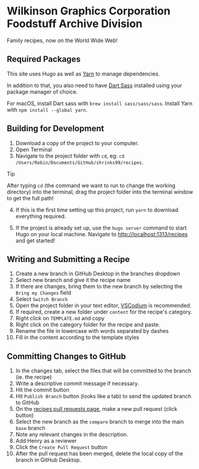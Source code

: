 # Wilkinson Graphics Corporation Foodstuff Archive Division

Family recipes, now on the World Wide Web!

## Required Packages

This site uses Hugo as well as [Yarn](https://classic.yarnpkg.com/lang/en/docs/install/#mac-stable) to manage dependencies.

In addition to that, you also need to have [Dart Sass](https://gohugo.io/hugo-pipes/transpile-sass-to-css/#installing-in-a-development-environment) installed using your package manager of choice.

For macOS, install Dart sass with `brew install sass/sass/sass`.  Install Yarn with `npm install --global yarn`.

## Building for Development

1. Download a copy of the project to your computer.
2. Open Terminal
3. Navigate to the project folder with `cd`, eg: `cd /Users/Robin/Documents/GitHub/shrinks99/recipes`.

> [!TIP]
> After typing `cd` (the command we want to run to change the working directory) into the terminal, drag the project folder into the terminal window to get the full path!

4. If this is the first time setting up this project, run `yarn` to download everything required.

5. If the project is already set up, use the `hugo server` command to start Hugo on your local machine.  Navigate to [http://localhost:1313/recipes](http://localhost:1313/recipes) and get started!

## Writing and Submitting a Recipe

1. Create a new branch in GitHub Desktop in the branches dropdown
2. Select new branch and give it the recipe name
3. If there are changes, bring them to the new branch by selecting the `Bring my Changes` field
4. Select `Switch Branch`
5. Open the project folder in your text editor, [VSCodium](https://vscodium.com/) is recommended.
6. If required, create a new folder under `content` for the recipe's category.
7. Right click on `TEMPLATE.md` and copy
8. Right click on the category folder for the recipe and paste.
9. Rename the file in lowercase with words separated by dashes
10. Fill in the content according to the template styles

## Committing Changes to GitHub


1. In the changes tab, select the files that will be committed to the branch (ie. the recipe)
2. Write a descriptive commit message if necessary.
3. Hit the commit button
4. Hit `Publish Branch` button (looks like a tab) to send the updated branch to GitHub
5. On the [recipes pull requests page](https://github.com/Shrinks99/recipes/pulls), make a new pull request (click button)
6. Select the new branch as the `compare` branch to merge into the main `base` branch
7. Note any relevant changes in the description.
8. Add Henry as a reviewer
9. Click the `Create Pull Request` button
10. After the pull request has been merged, delete the local copy of the branch in GitHub Desktop.
